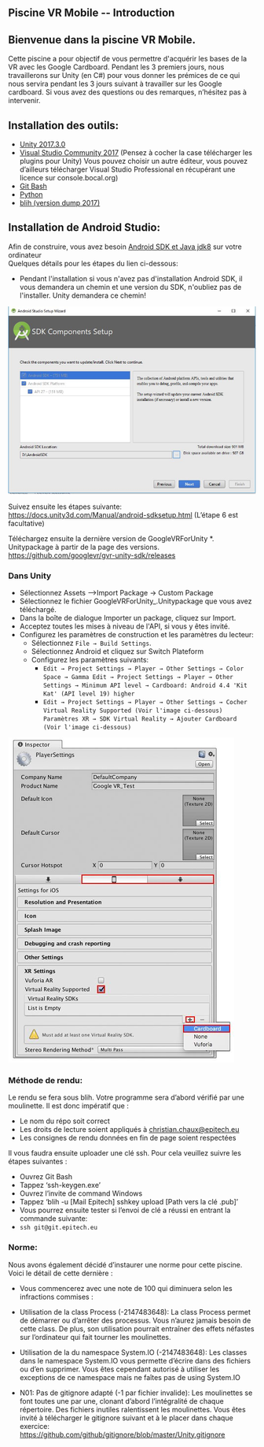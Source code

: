 ## Piscine VR Mobile -- Introduction

## Bienvenue dans la piscine VR Mobile.
Cette piscine a pour objectif de vous permettre d'acquérir les bases de la VR avec les Google Cardboard.
Pendant les 3 premiers jours, nous travaillerons sur Unity (en C#) pour vous donner les prémices de ce qui nous servira pendant les 3 jours suivant à travailler sur les Google cardboard.
Si vous avez des questions ou des remarques, n’hésitez pas à intervenir.

## Installation des outils:
- [Unity 2017.3.0](https://unity3d.com/get-unity/download/archive)
- [Visual Studio Community 2017](https://www.visualstudio.com/downloads/)
(Pensez à cocher la case télécharger les plugins pour Unity)
Vous pouvez choisir un autre éditeur, vous pouvez d’ailleurs télécharger Visual Studio Professional en récupérant une licence sur console.bocal.org)
- [Git Bash](https://git-scm.com/downloads)
- [Python](https://www.python.org/downloads/)
- [blih (version dump 2017)](https://gitlab.com/EpitechContent/dump2017/blob/master/blih.py)

## Installation de Android Studio:
Afin de construire, vous avez besoin [Android SDK et Java jdk8](http://www.oracle.com/technetwork/java/javase/downloads/jdk8-downloads-2133151.html) sur votre ordinateur  
Quelques détails pour les étapes du lien ci-dessous:
- Pendant l'installation si vous n'avez pas d'installation Android SDK,
il vous demandera un chemin et une version du SDK, n'oubliez pas de l'installer.
Unity demandera ce chemin!

![alt text](./Correction/Images/image--000.jpg)


Suivez ensuite les étapes suivante:
https://docs.unity3d.com/Manual/android-sdksetup.html
(L’étape 6 est facultative)

Téléchargez ensuite la dernière version de GoogleVRForUnity *. Unitypackage à partir de la page des versions.
https://github.com/googlevr/gvr-unity-sdk/releases

### Dans Unity
- Sélectionnez Assets -->Import Package → Custom Package
- Sélectionnez le fichier GoogleVRForUnity_.Unitypackage que vous avez téléchargé.
- Dans la boîte de dialogue Importer un package, cliquez sur Import.
- Acceptez toutes les mises à niveau de l'API, si vous y êtes invité.
- Configurez les paramètres de construction et les paramètres du lecteur:
    - Sélectionnez `File → Build Settings`.
    - Sélectionnez Android et cliquez sur Switch Plateform
    - Configurez les paramètres suivants:
        - `Edit → Project Settings → Player → Other Settings → Color Space → Gamma
        Edit → Project Settings → Player → Other Settings → Minimum API level → Cardboard: Android 4.4 'Kit Kat' (API level 19) higher`  
       - `Edit → Project Settings → Player → Other Settings → Cocher Virtual Reality Supported (Voir l'image ci-dessous)`
        `Paramètres XR → SDK Virtual Reality → Ajouter Cardboard (Voir l'image ci-dessous)`

![alt text](./Correction/Images/image--001.jpg)

### Méthode de rendu:
Le rendu se fera sous blih. Votre programme sera d’abord vérifié par une moulinette. Il est donc impératif que :
- Le nom du répo soit correct
- Les droits de lecture soient appliqués à christian.chaux@epitech.eu
- Les consignes de rendu données en fin de page soient respectées

Il vous faudra ensuite uploader une clé ssh. Pour cela veuillez suivre les étapes suivantes :
- Ouvrez Git Bash
- Tappez ‘ssh-keygen.exe’
- Ouvrez l’invite de command Windows
- Tappez ‘blih -u [Mail Epitech] sshkey upload [Path vers la clé .pub]’
- Vous pourrez ensuite tester si l’envoi de clé a réussi en entrant la commande suivante:
- `ssh git@git.epitech.eu`

### Norme:
Nous avons également décidé d’instaurer une norme pour cette piscine.  
Voici le détail de cette dernière :

- Vous commencerez avec une note de 100 qui diminuera selon les infractions commises :

- Utilisation de la class Process (-2147483648): La class Process permet de démarrer ou d’arrêter des processus. Vous n’aurez jamais besoin de cette class. De plus, son utilisation pourrait entraîner des effets néfastes sur l’ordinateur qui fait tourner les moulinettes.

- Utilisation de la du namespace System.IO (-2147483648): Les classes dans le namespace System.IO vous permette d’écrire dans des fichiers ou d’en supprimer. Vous êtes cependant autorisé à utiliser les exceptions de ce namespace mais ne faîtes pas de using System.IO

- N01: Pas de gitignore adapté (-1 par fichier invalide): Les moulinettes se font toutes une par une, clonant d’abord l’intégralité de chaque répertoire. Des fichiers inutiles ralentissent les moulinettes.
Vous êtes invité à télécharger le gitignore suivant et à le placer dans chaque exercice: https://github.com/github/gitignore/blob/master/Unity.gitignore

